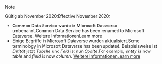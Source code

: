 > [!NOTE]
> <span data-ttu-id="07a9e-101">Gültig ab November 2020:</span><span class="sxs-lookup"><span data-stu-id="07a9e-101">Effective November 2020:</span></span>
> - <span data-ttu-id="07a9e-102">Common Data Service wurde in Microsoft Dataverse umbenannt.</span><span class="sxs-lookup"><span data-stu-id="07a9e-102">Common Data Service has been renamed to Microsoft Dataverse.</span></span> [<span data-ttu-id="07a9e-103">Weitere Informationen</span><span class="sxs-lookup"><span data-stu-id="07a9e-103">Learn more</span></span>](https://aka.ms/PAuAppBlog)
> - <span data-ttu-id="07a9e-104">Einige Begriffe in Microsoft Dataverse wurden aktualisiert.</span><span class="sxs-lookup"><span data-stu-id="07a9e-104">Some terminology in Microsoft Dataverse has been updated.</span></span> <span data-ttu-id="07a9e-105">Beispielsweise ist *Entität* jetzt *Tabelle* und *Feld* ist nun *Spalte*.</span><span class="sxs-lookup"><span data-stu-id="07a9e-105">For example, *entity* is now *table* and *field* is now *column*.</span></span> [<span data-ttu-id="07a9e-106">Weitere Informationen</span><span class="sxs-lookup"><span data-stu-id="07a9e-106">Learn more</span></span>](/powerapps/maker/data-platform/data-platform-intro)